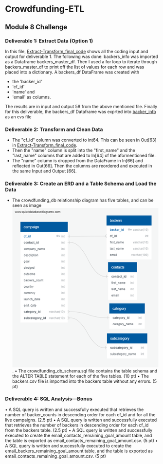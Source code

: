 # Crowdfunding-ETL
## Module 8 Challenge
### Deliverable 1: Extract Data (Option 1)

In this file, [Extract-Transform_final_code](https://github.com/JaredTMurray/Crowdfunding-ETL/blob/main/Extract-Transform_final_code.ipynb) shows all the coding input and output for deliverable 1. 
The following was done: 
backers_info was imported as a Dataframe backers_master_df. Then I used a for loop to iterate through backers_master_df to print off the list of values 
for each row and was placed into a dictionary.
A backers_df DataFrame was created with 
- the 'backer_id'
- 'cf_id'
- 'name' and 
- 'email' as columns. 

The results are in input and output 58 from the above mentioned file. Finally for this deliverable, the backers_df Dataframe was exprted into [backer_info](https://github.com/JaredTMurray/Crowdfunding-ETL/blob/main/backer_info.csv) as an cvs file 

### Deliverable 2: Transform and Clean Data 
- The "cf_id" column was converted to int64. This can be seen in Out[63] in [Extract-Transform_final_code](https://github.com/JaredTMurray/Crowdfunding-ETL/blob/main/Extract-Transform_final_code.ipynb). 
- Then the "name" column is split into the "first_name" and the "last_name" columns that are added to In[64] of the aformentioned file. 
- The "name" column is dropped from the DataFrame in In[66] and reflected in Out[66]. Then the columns are reordered and executed in the same Input and Output [66].


### Deliverable 3: Create an ERD and a Table Schema and Load the Data 
- The crowdfunding_db relationship diagram has five tables, and can be seen as image 
![crowdfunding_db_relationships.png.](https://github.com/JaredTMurray/Crowdfunding-ETL/blob/main/crowdfunding_db_relationships.png).
•	The crowdfunding_db_schema.sql file contains the table schema and the ALTER TABLE statement for each of the five tables. (10 pt)
•	The backers.csv file is imported into the backers table without any errors. (5 pt)


### Deliverable 4: SQL Analysis—Bonus 
•	A SQL query is written and successfully executed that retrieves the number of backer_counts in descending order for each cf_id and for all the live campaigns. (2.5 pt)
•	A SQL query is written and successfully executed that retrieves the number of backers in descending order for each cf_id from the backers table. (2.5 pt)
•	A SQL query is written and successfully executed to create the email_contacts_remaining_goal_amount table, and the table is exported as email_contacts_remaining_goal_amount.csv. (5 pt)
•	A SQL query is written and successfully executed to create the email_backers_remaining_goal_amount table, and the table is exported as email_contacts_remaining_goal_amount.csv. (5 pt)
